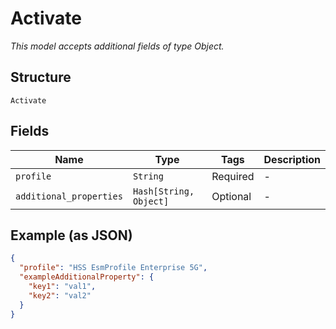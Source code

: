 
# Activate

*This model accepts additional fields of type Object.*

## Structure

`Activate`

## Fields

| Name | Type | Tags | Description |
|  --- | --- | --- | --- |
| `profile` | `String` | Required | - |
| `additional_properties` | `Hash[String, Object]` | Optional | - |

## Example (as JSON)

```json
{
  "profile": "HSS EsmProfile Enterprise 5G",
  "exampleAdditionalProperty": {
    "key1": "val1",
    "key2": "val2"
  }
}
```

